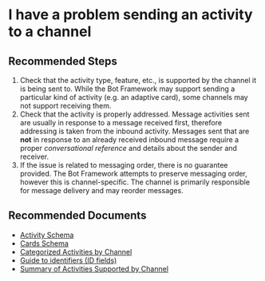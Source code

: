 # I have a problem sending an activity to a channel

## **Recommended Steps**

1. Check that the activity type, feature, etc., is supported by the channel it is being sent to. While the Bot Framework may support sending a particular kind of activity (e.g. an adaptive card), some channels may not support receiving them.
2. Check that the activity is properly addressed. Message activities sent are usually in response to a message received first, therefore addressing is taken from the inbound activity. Messages sent that are **not** in response to an already received inbound message require a proper *conversational reference* and details about the sender and receiver.
3. If the issue is related to messaging order, there is no guarantee provided. The Bot Framework attempts to preserve messaging order, however this is channel-specific. The channel is primarily responsible for message delivery and may reorder messages.


## **Recommended Documents**

* [Activity Schema](https://github.com/Microsoft/botframework-sdk/blob/master/specs/botframework-activity/botframework-activity.md)
* [Cards Schema](https://github.com/Microsoft/botframework-sdk/blob/master/specs/botframework-activity/botframework-cards.md)
* [Categorized Activities by Channel](https://docs.microsoft.com/en-us/azure/bot-service/bot-service-channels-reference?view=azure-bot-service-4.0)
* [Guide to identifiers (ID fields)](https://docs.microsoft.com/en-us/azure/bot-service/bot-service-resources-identifiers-guide?view=azure-bot-service-4.0)
* [Summary of Activities Supported by Channel](https://docs.microsoft.com/en-us/azure/bot-service/bot-service-channels-reference?view=azure-bot-service-4.0#summary-of-activities-supported-per-channel)
